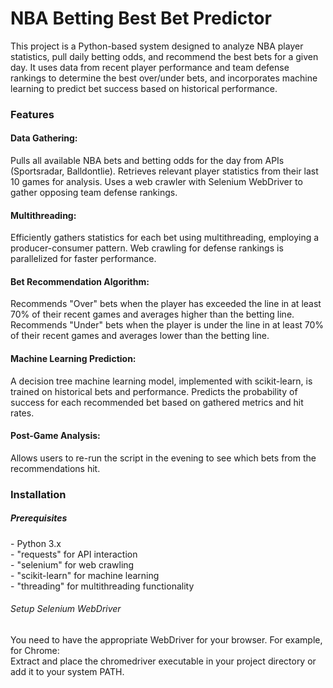 <h1>NBA Betting Best Bet Predictor</h1>

This project is a Python-based system designed to analyze NBA player statistics, pull daily betting odds, and recommend the best bets for a given day. It uses data from recent player performance and team defense rankings to determine the best over/under bets, and incorporates machine learning to predict bet success based on historical performance.

<h3>Features</h3>

<h4>Data Gathering:</h4>
Pulls all available NBA bets and betting odds for the day from APIs (Sportsradar, Balldontlie).
Retrieves relevant player statistics from their last 10 games for analysis.
Uses a web crawler with Selenium WebDriver to gather opposing team defense rankings.

<h4>Multithreading:</h4>
Efficiently gathers statistics for each bet using multithreading, employing a producer-consumer pattern.
Web crawling for defense rankings is parallelized for faster performance.

<h4>Bet Recommendation Algorithm:</h4>
Recommends "Over" bets when the player has exceeded the line in at least 70% of their recent games and averages higher than the betting line.
Recommends "Under" bets when the player is under the line in at least 70% of their recent games and averages lower than the betting line.

<h4>Machine Learning Prediction:</h4>
A decision tree machine learning model, implemented with scikit-learn, is trained on historical bets and performance.
Predicts the probability of success for each recommended bet based on gathered metrics and hit rates.

<h4>Post-Game Analysis:</h4>
Allows users to re-run the script in the evening to see which bets from the recommendations hit.

<h3>Installation</h3>
<h5>Prerequisites</h5>
- Python 3.x  <br />
- "requests" for API interaction  <br />
- "selenium" for web crawling  <br />
- "scikit-learn" for machine learning  <br />
- "threading" for multithreading functionality  <br />

<h6>Setup Selenium WebDriver</h6>
You need to have the appropriate WebDriver for your browser. For example, for Chrome:  <br />
Extract and place the chromedriver executable in your project directory or add it to your system PATH.  
